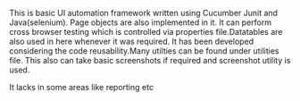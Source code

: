 This is basic UI automation framework written using Cucumber Junit and Java(selenium). Page objects are also implemented in it. It can perform cross browser testing which is controlled via properties file.Datatables are also used in here whenever it was required. It has been developed considering the code reusability.Many utilties can be found under utilities file. This also can take basic screenshots if required and screenshot utility is used.

It lacks in some areas like reporting etc
 
